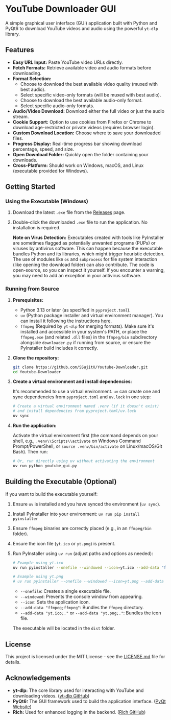 # YouTube Downloader GUI

A simple graphical user interface (GUI) application built with Python and PyQt6 to download YouTube videos and audio using the powerful `yt-dlp` library.

<!-- Optional: Add a screenshot link here -->
<!-- ![Screenshot](link/to/your/screenshot.png) -->

## Features

- **Easy URL Input:** Paste YouTube video URLs directly.
- **Fetch Formats:** Retrieve available video and audio formats before downloading.
- **Format Selection:**
  - Choose to download the best available video quality (muxed with best audio).
  - Select specific video-only formats (will be muxed with best audio).
  - Choose to download the best available audio-only format.
  - Select specific audio-only formats.
- **Audio/Video Download:** Download either the full video or just the audio stream.
- **Cookie Support:** Option to use cookies from Firefox or Chrome to download age-restricted or private videos (requires browser login).
- **Custom Download Location:** Choose where to save your downloaded files.
- **Progress Display:** Real-time progress bar showing download percentage, speed, and size.
- **Open Download Folder:** Quickly open the folder containing your downloads.
- **Cross-Platform:** Should work on Windows, macOS, and Linux (executable provided for Windows).

## Getting Started

### Using the Executable (Windows)

1.  Download the latest `.exe` file from the [Releases](link/to/your/releases) page.
2.  Double-click the downloaded `.exe` file to run the application. No installation is required.

    **Note on Virus Detection:** Executables created with tools like PyInstaller are sometimes flagged as potentially unwanted programs (PUPs) or viruses by antivirus software. This can happen because the executable bundles Python and its libraries, which might trigger heuristic detection. The use of modules like `os` and `subprocess` for file system interaction (like opening the download folder) can also contribute. The code is open-source, so you can inspect it yourself. If you encounter a warning, you may need to add an exception in your antivirus software.

### Running from Source

1.  **Prerequisites:**

    - Python 3.13 or later (as specified in `pyproject.toml`).
    - `uv` (Python package installer and virtual environment manager). You can install it following the instructions [here](https://github.com/astral-sh/uv#installation).
    - `ffmpeg` (Required by `yt-dlp` for merging formats). Make sure it's installed and accessible in your system's PATH, or place the `ffmpeg.exe` (and related `.dll` files) in the `ffmpeg/bin` subdirectory alongside `downloader.py` if running from source, or ensure the PyInstaller build includes it correctly.

2.  **Clone the repository:**

    ```bash
    git clone https://github.com/SSujitX/Youtube-Downloader.git
    cd Youtube-Downloader
    ```

3.  **Create a virtual environment and install dependencies:**

    It's recommended to use a virtual environment. `uv` can create one and sync dependencies from `pyproject.toml` and `uv.lock` in one step:

    ```bash
    # Create a virtual environment named .venv (if it doesn't exist)
    # and install dependencies from pyproject.toml/uv.lock
    uv sync
    ```

4.  **Run the application:**

    Activate the virtual environment first (the command depends on your shell, e.g., `.venv\\Scripts\\activate` on Windows Command Prompt/PowerShell, or `source .venv/bin/activate` on Linux/macOS/Git Bash). Then run:

    ```bash
    # Or, run directly using uv without activating the environment
    uv run python youtube_gui.py
    ```

## Building the Executable (Optional)

If you want to build the executable yourself:

1.  Ensure `uv` is installed and you have synced the environment (`uv sync`).
2.  Install PyInstaller into your environment: `uv run pip install pyinstaller`
3.  Ensure `ffmpeg` binaries are correctly placed (e.g., in an `ffmpeg/bin` folder).
4.  Ensure the icon file (`yt.ico` or `yt.png`) is present.
5.  Run PyInstaller using `uv run` (adjust paths and options as needed):

    ```bash
    # Example using yt.ico
    uv run pyinstaller --onefile --windowed --icon=yt.ico --add-data "ffmpeg;ffmpeg" --add-data "yt.ico;." youtube_gui.py

    # Example using yt.png
    # uv run pyinstaller --onefile --windowed --icon=yt.png --add-data "ffmpeg;ffmpeg" --add-data "yt.png;." youtube_gui.py
    ```

    - `--onefile`: Creates a single executable file.
    - `--windowed`: Prevents the console window from appearing.
    - `--icon`: Sets the application icon.
    - `--add-data "ffmpeg;ffmpeg"`: Bundles the `ffmpeg` directory.
    - `--add-data "yt.ico;."` or `--add-data "yt.png;."`: Bundles the icon file.

    The executable will be located in the `dist` folder.

## License

This project is licensed under the MIT License - see the [LICENSE.md](LICENSE.md) file for details.

## Acknowledgements

- **yt-dlp:** The core library used for interacting with YouTube and downloading videos. ([yt-dlp GitHub](https://github.com/yt-dlp/yt-dlp))
- **PyQt6:** The GUI framework used to build the application interface. ([PyQt Website](https://www.riverbankcomputing.com/software/pyqt/))
- **Rich:** Used for enhanced logging in the backend. ([Rich GitHub](https://github.com/Textualize/rich))
